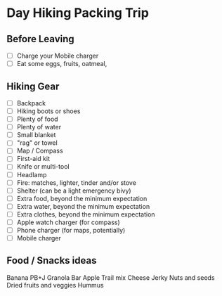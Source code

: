 # Day Hiking Packing Trip

## Before Leaving

- [ ] Charge your Mobile charger
- [ ] Eat some eggs, fruits, oatmeal,

## Hiking Gear

- [ ] Backpack
- [ ] Hiking boots or shoes
- [ ] Plenty of food
- [ ] Plenty of water
- [ ] Small blanket
- [ ] "rag" or towel
- [ ] Map / Compass
- [ ] First-aid kit
- [ ] Knife or multi-tool
- [ ] Headlamp
- [ ] Fire: matches, lighter, tinder and/or stove
- [ ] Shelter (can be a light emergency bivy)
- [ ] Extra food, beyond the minimum expectation
- [ ] Extra water, beyond the minimum expectation
- [ ] Extra clothes, beyond the minimum expectation
- [ ] Apple watch charger (for compass)
- [ ] Phone charger (for maps, potentially)
- [ ] Mobile charger

## Food / Snacks ideas

Banana
PB+J
Granola Bar
Apple
Trail mix
Cheese
Jerky
Nuts and seeds
Dried fruits and veggies
Hummus
